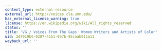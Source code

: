 ```yaml
---
content_type: external-resource
external_url: http://voices.cla.umn.edu/
has_external_license_warning: true
license: https://en.wikipedia.org/wiki/All_rights_reserved
status: ''
title: 'VG / Voices From The Gaps: Women Writers and Artists of Color'
uid: 2d7919b6-0207-4151-967b-95caab011a11
wayback_url: ''
---
```


